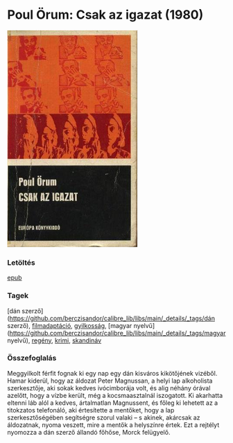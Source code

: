 # <a name="id_678">Poul Örum: Csak az igazat (1980)</a>
<img src="https://github.com/BercziSandor/calibre_lib/raw/main/libs/main/Poul%20Orum/Csak%20az%20igazat%20%28678%29/cover.jpg" alt="cover" width="300"/>

### Letöltés
[epub](https://github.com/BercziSandor/calibre_lib/raw/main/libs/main/Poul%20Orum/Csak%20az%20igazat%20%28678%29/Csak%20az%20igazat%20-%20Poul%20Orum.epub)

### Tagek
[dán szerző](https://github.com/berczisandor/calibre_lib/libs/main/_details/_tags/dán szerző), [filmadaptáció](https://github.com/berczisandor/calibre_lib/libs/main/_details/_tags/filmadaptáció), [gyilkosság](https://github.com/berczisandor/calibre_lib/libs/main/_details/_tags/gyilkosság), [magyar nyelvű](https://github.com/berczisandor/calibre_lib/libs/main/_details/_tags/magyar nyelvű), [regény](https://github.com/berczisandor/calibre_lib/libs/main/_details/_tags/regény), [krimi](https://github.com/berczisandor/calibre_lib/libs/main/_details/_tags/krimi), [skandináv](https://github.com/berczisandor/calibre_lib/libs/main/_details/_tags/skandináv)

### Összefoglalás
<div>
<p>Meggyilkolt férfit fognak ki egy nap egy dán kisváros kikötőjének vizéből. Hamar kiderül, hogy az áldozat Peter Magnussan, a helyi lap alkoholista szerkesztője, aki sokak kedves ivócimborája volt, és alig néhány órával azelőtt, hogy a vízbe került, még a kocsmaasztalnál iszogatott. Ki akarhatta eltenni láb alól a kedves, ártalmatlan Magnussent, és főleg ki lehetett az a titokzatos telefonáló, aki értesítette a mentőket, hogy a lap szerkesztőségében segítségre szorul valaki – s akinek, akárcsak az áldozatnak, nyoma veszett, mire a mentők a helyszínre értek. Ezt a rejtélyt nyomozza a dán szerző állandó főhőse, Morck felügyelő.</p></div>


